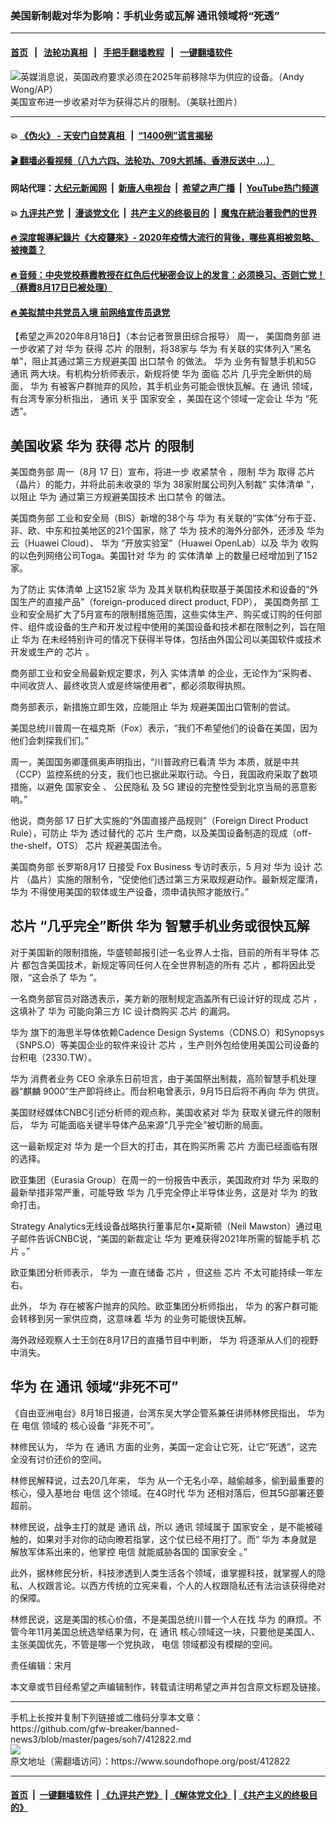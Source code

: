 ### 美国新制裁对华为影响：手机业务或瓦解 通讯领域将“死透”
------------------------

#### [首页](https://github.com/gfw-breaker/banned-news3/blob/master/README.md) &nbsp;&nbsp;|&nbsp;&nbsp; [法轮功真相](https://github.com/begood0513/basic/blob/master/README.md)  &nbsp;&nbsp;|&nbsp;&nbsp; [手把手翻墙教程](https://github.com/gfw-breaker/guides/wiki)  &nbsp;&nbsp;|&nbsp;&nbsp; [一键翻墙软件](https://github.com/gfw-breaker/nogfw/blob/master/README.md)  



<div><img alt="英媒消息说，英国政府要求必须在2025年前移除华为供应的设备。（Andy Wong/AP）" src="https://img.soundofhope.org/2020-06/1592584392956.jpg"/>
<br/><figcaption class="caption">
 美国宣布进一步收紧对华为获得芯片的限制。（美联社图片）
</figcaption></div><hr/>

#### 💥 [《伪火》 - 天安门自焚真相 ](http://141.164.51.119:10000/videos/blog/weihuo.html)&nbsp; |&nbsp; [“1400例”谎言揭秘  ](http://141.164.51.119:10000/videos/blog/jiexi1400.html)

#### [ 🎬  翻墙必看视频（八九六四、法轮功、709大抓捕、香港反送中 ...）](https://github.com/gfw-breaker/links/blob/master/banned.md)

#### 网站代理：[大纪元新闻网](http://167.172.10.89:10080/gb/) &nbsp;|&nbsp; [新唐人电视台](http://167.172.10.89:8808/gb/) &nbsp;|&nbsp; [希望之声广播](http://167.172.10.89/radio.html) &nbsp;|&nbsp; [YouTube热门频道](http://158.247.203.241/youtube.html)

#### 💥 [九评共产党](http://141.164.51.119:10000/videos/res/jiuping/)&nbsp; |&nbsp; [漫谈党文化](http://141.164.51.119:10000/videos/res/mtdwh/)&nbsp; |&nbsp; [共产主义的终极目的](http://141.164.51.119:10000/videos/res/zjmd/)&nbsp; |&nbsp; [魔鬼在統治著我們的世界](http://141.164.51.119:10000/videos/res/TheSpecter/)  

#### [ 🔥  深度報導紀錄片《大疫襲來》- 2020年疫情大流行的背後，哪些真相被忽略、被掩蓋？](http://141.164.51.119:10000/videos/news/../corona/index.html)

#### [ 🔥  音频：中央党校蔡霞教授在红色后代秘密会议上的发言：必须换习、否则亡党！（蔡霞8月17日已被处理）](http://141.164.51.119:10000/videos/news/caixia.html)

#### [ 🔥  美拟禁中共党员入境 前网络宣传员退党](http://141.164.51.119:10000/videos/news/awaken.html)

<div><div class="Content__Wrapper sc-1bvya0-0 grZQxZ">
 <p class="meta-top">
  <span class="meta">
   【希望之声2020年8月18日】（本台记者贺景田综合报导）
  </span>
  周一，
  <ok href="/term/2956">
   美国商务部
  </ok>
  进一步收紧了对
  <ok href="/term/1233">
   华为
  </ok>
  获得
  <ok href="/term/11718">
   芯片
  </ok>
  的限制，将38家与
  <ok href="/term/1233">
   华为
  </ok>
  有关联的实体列入“黑名单”，阻止其通过第三方规避美国
  <ok href="/term/92856">
   出口禁令
  </ok>
  的做法。
  <ok href="/term/1233">
   华为
  </ok>
  业务有智慧手机和5G
  <ok href="/term/58928">
   通讯
  </ok>
  两大块。有机构分析师表示，新规将使
  <ok href="/term/1233">
   华为
  </ok>
  面临
  <ok href="/term/11718">
   芯片
  </ok>
  几乎完全断供的局面，
  <ok href="/term/1233">
   华为
  </ok>
  有被客户群抛弃的风险，其手机业务可能会很快瓦解。在
  <ok href="/term/58928">
   通讯
  </ok>
  领域，有台湾专家分析指出，
  <ok href="/term/58928">
   通讯
  </ok>
  关乎
  <ok href="/term/3085">
   国家安全
  </ok>
  ，美国在这个领域一定会让
  <ok href="/term/1233">
   华为
  </ok>
  “死透”。
 </p>
 <h2>
  <strong>
   美国收紧
   <ok href="/term/1233">
    华为
   </ok>
   获得
   <ok href="/term/11718">
    芯片
   </ok>
   的限制
  </strong>
 </h2>
 <p>
  <ok href="/term/2956">
   美国商务部
  </ok>
  周一（8月 17 日）宣布，将进一步
  <ok href="/term/353965">
   收紧禁令
  </ok>
  ，限制
  <ok href="/term/1233">
   华为
  </ok>
  取得
  <ok href="/term/11718">
   芯片
  </ok>
  （晶片）的能力，并将此前未收录的
  <ok href="/term/1233">
   华为
  </ok>
  38家附属公司列入制裁“
  <ok href="/term/8853">
   实体清单
  </ok>
  ”，以阻止
  <ok href="/term/1233">
   华为
  </ok>
  通过第三方规避美国技术
  <ok href="/term/92856">
   出口禁令
  </ok>
  的做法。
 </p>
 <div class="AD_Embed__Wrap-sc-1xslmin-0 igMuqX module desktop">
  <div>
  </div>
 </div>
 <p>
  <ok href="/term/2956">
   美国商务部
  </ok>
  工业和安全局（BIS）新增的38个与
  <ok href="/term/1233">
   华为
  </ok>
  有关联的“实体”分布于亚、非、欧、中东和拉美地区的21个国家，除了
  <ok href="/term/1233">
   华为
  </ok>
  技术的海外分部外，还涉及
  <ok href="/term/1233">
   华为
  </ok>
  云（Huawei Cloud）、
  <ok href="/term/1233">
   华为
  </ok>
  “开放实验室”（Huawei OpenLab）以及
  <ok href="/term/1233">
   华为
  </ok>
  收购的以色列网络公司Toga。美国针对
  <ok href="/term/1233">
   华为
  </ok>
  的
  <ok href="/term/8853">
   实体清单
  </ok>
  上的数量已经增加到了152家。
 </p>
 <p>
  为了防止
  <ok href="/term/8853">
   实体清单
  </ok>
  上这152家
  <ok href="/term/1233">
   华为
  </ok>
  及其关联机构获取基于美国技术和设备的“外国生产的直接产品”（foreign-produced direct product, FDP），
  <ok href="/term/2956">
   美国商务部
  </ok>
  工业和安全局扩大了5月宣布的限制措施范围，这些实体生产、购买或订购的任何部件、组件或设备的生产和开发过程中使用的美国设备和技术都在限制之列，旨在阻止
  <ok href="/term/1233">
   华为
  </ok>
  在未经特别许可的情况下获得半导体，包括由外国公司以美国软件或技术开发或生产的
  <ok href="/term/11718">
   芯片
  </ok>
  。
 </p>
 <p>
  商务部工业和安全局最新规定要求，列入
  <ok href="/term/8853">
   实体清单
  </ok>
  的企业，无论作为“采购者、中间收货人、最终收货人或是终端使用者”，都必须取得执照。
 </p>
 <p>
  商务部表示，新措施立即生效，应能阻止
  <ok href="/term/1233">
   华为
  </ok>
  规避美国出口管制的尝试。
 </p>
 <p>
  美国总统川普周一在福克斯（Fox）表示，“我们不希望他们的设备在美国，因为他们会刺探我们们。”
 </p>
 <p>
  周一，美国国务卿蓬佩奥声明指出，“川普政府已看清
  <ok href="/term/1233">
   华为
  </ok>
  本质，就是中共（CCP）监控系统的分支，我们也已据此采取行动。今日，我国政府采取了数项措施，以避免
  <ok href="/term/3085">
   国家安全
  </ok>
  、
  <ok href="/term/192824">
   公民隐私
  </ok>
  及 5G 建设的完整性受到北京当局的恶意影响。”
 </p>
 <p>
  他说，商务部 17 日扩大实施的“外国直接产品规则”（Foreign Direct Product Rule），可防止
  <ok href="/term/1233">
   华为
  </ok>
  透过替代的
  <ok href="/term/11718">
   芯片
  </ok>
  生产商，以及美国设备制造的现成（off-the-shelf，OTS）
  <ok href="/term/11718">
   芯片
  </ok>
  规避美国法令。
 </p>
 <p>
  <ok href="/term/2956">
   美国商务部
  </ok>
  长罗斯8月17 日接受 Fox Business 专访时表示，5 月对
  <ok href="/term/1233">
   华为
  </ok>
  设计
  <ok href="/term/11718">
   芯片
  </ok>
  （晶片）实施的限制令，“促使他们透过第三方采取规避动作。最新规定厘清，
  <ok href="/term/1233">
   华为
  </ok>
  不得使用美国的软体或生产设备，须申请执照才能放行。”
 </p>
 <h2>
  <strong>
   <ok href="/term/11718">
    芯片
   </ok>
   “几乎完全”断供
   <ok href="/term/1233">
    华为
   </ok>
   智慧手机业务或很快瓦解
  </strong>
 </h2>
 <p>
  对于美国新的限制措施，华盛顿邮报引述一名业界人士指，目前的所有半导体
  <ok href="/term/11718">
   芯片
  </ok>
  都包含美国技术，新规定等同任何人在全世界制造的所有
  <ok href="/term/11718">
   芯片
  </ok>
  ，都将因此受限，“这会杀了
  <ok href="/term/1233">
   华为
  </ok>
  ”。
 </p>
 <p>
  一名商务部官员对路透表示，美方新的限制规定涵盖所有已设计好的现成
  <ok href="/term/11718">
   芯片
  </ok>
  ，这填补了
  <ok href="/term/1233">
   华为
  </ok>
  可能向第三方 IC 设计商购买
  <ok href="/term/11718">
   芯片
  </ok>
  的漏洞。
 </p>
 <p>
  <ok href="/term/1233">
   华为
  </ok>
  旗下的海思半导体依赖Cadence Design Systems（CDNS.O）和Synopsys（SNPS.O）等美国企业的软件来设计
  <ok href="/term/11718">
   芯片
  </ok>
  ，生产则外包给使用美国公司设备的台积电（2330.TW）。
 </p>
 <div class="AD_Embed__Wrap-sc-1xslmin-0 igMuqX module desktop">
  <div>
  </div>
 </div>
 <p>
  <ok href="/term/1233">
   华为
  </ok>
  消费者业务 CEO 余承东日前坦言，由于美国祭出制裁，高阶智慧手机处理器“麒麟 9000”生产即将终止。而台积电曾表示，9月15日后将不再向
  <ok href="/term/1233">
   华为
  </ok>
  供货。
 </p>
 <p>
  美国财经媒体CNBC引述分析师的观点称，美国收紧对
  <ok href="/term/1233">
   华为
  </ok>
  获取关键元件的限制后，
  <ok href="/term/1233">
   华为
  </ok>
  可能面临关键半导体产品来源“几乎完全”被切断的局面。
 </p>
 <p>
  这一最新规定对
  <ok href="/term/1233">
   华为
  </ok>
  是一个巨大的打击，其在购买所需
  <ok href="/term/11718">
   芯片
  </ok>
  方面已经面临有限的选择。
 </p>
 <p>
  欧亚集团（Eurasia Group）在周一的一份报告中表示，美国政府对
  <ok href="/term/1233">
   华为
  </ok>
  采取的最新举措非常严重，可能导致
  <ok href="/term/1233">
   华为
  </ok>
  几乎完全停止半导体业务，这是对
  <ok href="/term/1233">
   华为
  </ok>
  的致命打击。
 </p>
 <p>
  Strategy Analytics无线设备战略执行董事尼尔•莫斯顿（Neil Mawston）通过电子邮件告诉CNBC说，“美国的新裁定让
  <ok href="/term/1233">
   华为
  </ok>
  更难获得2021年所需的智能手机
  <ok href="/term/11718">
   芯片
  </ok>
  。”
 </p>
 <p>
  欧亚集团分析师表示，
  <ok href="/term/1233">
   华为
  </ok>
  一直在储备
  <ok href="/term/11718">
   芯片
  </ok>
  ，但这些
  <ok href="/term/11718">
   芯片
  </ok>
  不太可能持续一年左右。
 </p>
 <p>
  此外，
  <ok href="/term/1233">
   华为
  </ok>
  存在被客户抛弃的风险。欧亚集团分析师指出，
  <ok href="/term/1233">
   华为
  </ok>
  的客户群可能会转移到另一家供应商，这意味着
  <ok href="/term/1233">
   华为
  </ok>
  的业务可能很快瓦解。
 </p>
 <p>
  海外政经观察人士王剑在8月17日的直播节目中判断，
  <ok href="/term/1233">
   华为
  </ok>
  将逐渐从人们的视野中消失。
 </p>
 <h2>
  <strong>
   <ok href="/term/1233">
    华为
   </ok>
   在
   <ok href="/term/58928">
    通讯
   </ok>
   领域“非死不可”
  </strong>
 </h2>
 <p>
  《自由亚洲电台》8月18日报道，台湾东吴大学企管系兼任讲师林修民指出，
  <ok href="/term/1233">
   华为
  </ok>
  在
  <ok href="/term/29623">
   电信
  </ok>
  领域的
  <ok href="/term/353968">
   核心设备
  </ok>
  “非死不可”。
 </p>
 <p>
  林修民认为，
  <ok href="/term/1233">
   华为
  </ok>
  在
  <ok href="/term/58928">
   通讯
  </ok>
  方面的业务，美国一定会让它死，让它“死透”，这完全没有讨价还价的空间。
 </p>
 <p>
  林修民解释说，过去20几年来，
  <ok href="/term/1233">
   华为
  </ok>
  从一个无名小卒，越偷越多，偷到最重要的核心，侵入基地台
  <ok href="/term/29623">
   电信
  </ok>
  这个领域。在4G时代
  <ok href="/term/1233">
   华为
  </ok>
  还相对落后，但其5G部署还要超前。
 </p>
 <p>
  林修民说，战争主打的就是
  <ok href="/term/58928">
   通讯
  </ok>
  战，所以
  <ok href="/term/58928">
   通讯
  </ok>
  领域属于
  <ok href="/term/3085">
   国家安全
  </ok>
  ，是不能被碰触的，如果对手对你的动向暸若指掌，这个仗已经不用打了。而“
  <ok href="/term/1233">
   华为
  </ok>
  本身就是解放军体系出来的，他掌控
  <ok href="/term/29623">
   电信
  </ok>
  就能威胁各国的
  <ok href="/term/3085">
   国家安全
  </ok>
  。”
 </p>
 <p>
  此外，据林修民分析，科技渗透到人类生活各个领域，谁掌握科技，就掌握人的隐私、人权跟言论。以西方传统的立宪来看，个人的人权跟隐私还有法治该获得绝对的保障。
 </p>
 <p>
  林修民说，这是美国的核心价值，不是美国总统川普一个人在找
  <ok href="/term/1233">
   华为
  </ok>
  的麻烦。不管今年11月美国总统选举结果为何，在
  <ok href="/term/58928">
   通讯
  </ok>
  核心领域这一块，只要他是美国人、主张美国优先，不管是哪一个党执政，
  <ok href="/term/29623">
   电信
  </ok>
  领域都没有模糊的空间。
 </p>
 <p class="meta-btm">
  责任编辑：宋月
 </p>
 <p class="meta-btm">
  本文章或节目经希望之声编辑制作，转载请注明希望之声并包含原文标题及链接。
 </p>
</div>
</div>
<hr/>
手机上长按并复制下列链接或二维码分享本文章：<br/>
https://github.com/gfw-breaker/banned-news3/blob/master/pages/soh7/412822.md <br/>
<a href='https://github.com/gfw-breaker/banned-news3/blob/master/pages/soh7/412822.md'><img src='https://github.com/gfw-breaker/banned-news3/blob/master/pages/soh7/412822.md.png'/></a> <br/>
原文地址（需翻墙访问）：https://www.soundofhope.org/post/412822


------------------------
#### [首页](https://github.com/gfw-breaker/banned-news3/blob/master/README.md) &nbsp;|&nbsp; [一键翻墙软件](https://github.com/gfw-breaker/nogfw/blob/master/README.md) &nbsp;| [《九评共产党》](https://github.com/gfw-breaker/9ping.md/blob/master/README.md#九评之一评共产党是什么) | [《解体党文化》](https://github.com/gfw-breaker/jtdwh.md/blob/master/README.md) | [《共产主义的终极目的》](https://github.com/gfw-breaker/gczydzjmd.md/blob/master/README.md)


<img src='http://gfw-breaker.win/banned-news3/pages/soh7/412822.md' width='0px' height='0px'/>